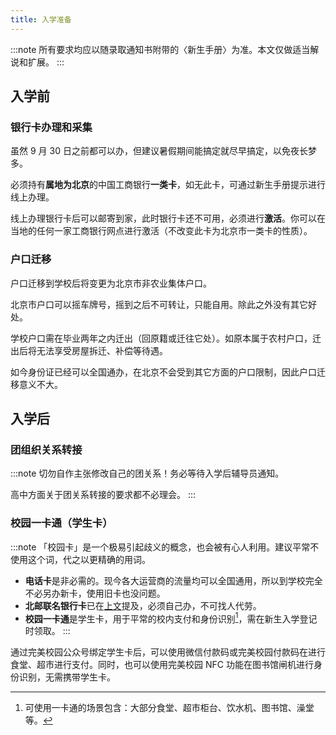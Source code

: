 ```yaml
---
title: 入学准备
---
```


:::note
所有要求均应以随录取通知书附带的〈新生手册〉为准。本文仅做适当解说和扩展。
:::

## 入学前

### 银行卡办理和采集

虽然 9 月 30 日之前都可以办，但建议暑假期间能搞定就尽早搞定，以免夜长梦多。

必须持有**属地为北京**的中国工商银行**一类卡**，如无此卡，可通过新生手册提示进行线上办理。

线上办理银行卡后可以邮寄到家，此时银行卡还不可用，必须进行**激活**。你可以在当地的任何一家工商银行网点进行激活（不改变此卡为北京市一类卡的性质）。

### 户口迁移

户口迁移到学校后将变更为北京市非农业集体户口。

北京市户口可以摇车牌号，摇到之后不可转让，只能自用。除此之外没有其它好处。

学校户口需在毕业两年之内迁出（回原籍或迁往它处）。如原本属于农村户口，迁出后将无法享受房屋拆迁、补偿等待遇。

如今身份证已经可以全国通办，在北京不会受到其它方面的户口限制，因此户口迁移意义不大。

## 入学后

### 团组织关系转接

:::note
切勿自作主张修改自己的团关系！务必等待入学后辅导员通知。

高中方面关于团关系转接的要求都不必理会。
:::

### 校园一卡通（学生卡）

:::note
「校园卡」是一个极易引起歧义的概念，也会被有心人利用。建议平常不使用这个词，代之以更精确的用词。

- **电话卡**是非必需的。现今各大运营商的流量均可以全国通用，所以到学校完全不必另办新卡，使用旧卡也没问题。
- **北邮联名银行卡**已在[上文](#银行卡办理和采集)提及，必须自己办，不可找人代劳。
- **校园一卡通**是学生卡，用于平常的校内支付和身份识别[^1]，需在新生入学登记时领取。
:::

通过完美校园公众号绑定学生卡后，可以使用微信付款码或完美校园付款码在进行食堂、超市进行支付。同时，也可以使用完美校园 NFC 功能在图书馆闸机进行身份识别，无需携带学生卡。

[^1]: 可使用一卡通的场景包含：大部分食堂、超市柜台、饮水机、图书馆、澡堂等。
